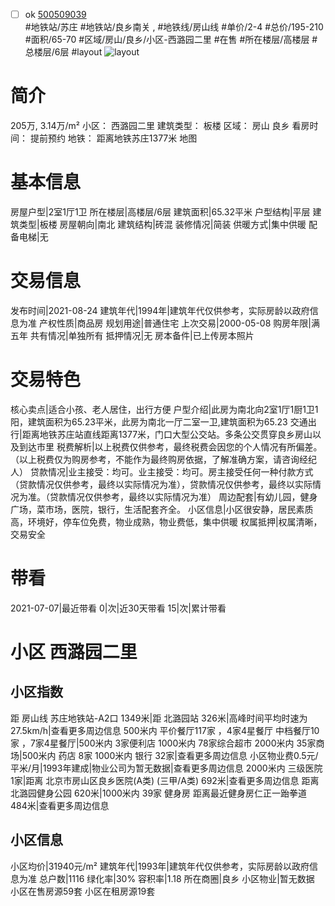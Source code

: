- [ ] ok [500509039](https://bj.5i5j.com/ershoufang/500509039.html)  
 #地铁站/苏庄 #地铁站/良乡南关 ,  #地铁线/房山线
#单价/2-4 #总价/195-210 #面积/65-70   #区域/房山/良乡/小区-西潞园二里 #在售 #所在楼层/高楼层 #总楼层/6层 #layout 
![layout](http://image2.5i5j.com//group1/M00/C8/11/CgqJMl4RT-OAC0qGAAC38FVWQxQ554.jpg_P5.jpg) 
# 简介 
 205万,  3.14万/m² 
小区： 西潞园二里
建筑类型： 板楼
区域： 房山 良乡
看房时间： 提前预约
地铁： 距离地铁苏庄1377米 地图
# 基本信息 
 房屋户型|2室1厅1卫
所在楼层|高楼层/6层
建筑面积|65.32平米
户型结构|平层
建筑类型|板楼
房屋朝向|南北
建筑结构|砖混
装修情况|简装
供暖方式|集中供暖
配备电梯|无
# 交易信息 
 发布时间|2021-08-24
建筑年代|1994年|建筑年代仅供参考，实际房龄以政府信息为准
产权性质|商品房
规划用途|普通住宅
上次交易|2000-05-08
购房年限|满五年
共有情况|单独所有
抵押情况|无
房本备件|已上传房本照片
# 交易特色 
 核心卖点|适合小孩、老人居住，出行方便
户型介绍|此房为南北向2室1厅1厨1卫1阳，建筑面积为65.23平米，此房为南北一厅二室一卫,建筑面积为65.23
交通出行|距离地铁苏庄站直线距离1377米，门口大型公交站。多条公交贯穿良乡房山以及到达市里
税费解析|以上税费仅供参考，最终税费会因您的个人情况有所偏差。（以上税费仅为购房参考，不能作为最终购房依据，了解准确方案，请咨询经纪人）
贷款情况|业主接受：均可。业主接受：均可。房主接受任何一种付款方式（贷款情况仅供参考，最终以实际情况为准），贷款情况仅供参考，最终以实际情况为准。（贷款情况仅供参考，最终以实际情况为准）
周边配套|有幼儿园，健身广场，菜市场，医院，银行，生活配套齐全。
小区信息|小区很安静，居民素质高，环境好，停车位免费，物业成熟，物业费低，集中供暖
权属抵押|权属清晰，交易安全
# 带看 
 2021-07-07|最近带看	 0|次|近30天带看	 15|次|累计带看
# 小区 西潞园二里
## 小区指数 
 距 房山线 苏庄地铁站-A2口 1349米|距 北潞园站 326米|高峰时间平均时速为27.5km/h|查看更多周边信息
500米内 平价餐厅117家 ，4家4星餐厅
中档餐厅10家 ，7家4星餐厅|500米内 3家便利店
1000米内 78家综合超市
2000米内 35家商场|500米内 药店 8家
1000米内 银行 32家|查看更多周边信息
小区物业费0.5元/平米/月|1993年建成|物业公司为暂无数据|查看更多周边信息
2000米内 三级医院 1家|距离 北京市房山区良乡医院(A类) (三甲/A类) 692米|查看更多周边信息
距离 北潞园健身公园 620米|1000米内 39家 健身房
距离最近健身房仁正一跆拳道 484米|查看更多周边信息
## 小区信息 
 小区均价|31940元/m²
建筑年代|1993年|建筑年代仅供参考，实际房龄以政府信息为准
总户数|1116
绿化率|30%
容积率|1.18
所在商圈|良乡
小区物业|暂无数据
小区在售房源59套
小区在租房源19套

